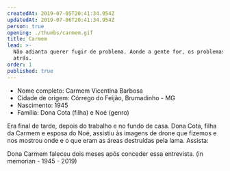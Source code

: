 ```yaml
---
createdAt: 2019-07-05T20:41:34.954Z
updatedAt: 2019-07-06T20:41:34.954Z
person: true
opening: ./thumbs/carmem.gif
title: Carmem
lead: >-
  Não adianta querer fugir de problema. Aonde a gente for, os problemas vão
  atrás.
order: 1
published: true
---
```


<div class="infos">

- Nome completo: Carmem Vicentina Barbosa
- Cidade de origem: Córrego do Feijão, Brumadinho - MG
- Nascimento: 1945
- Família: Dona Cota (filha) e Noé (genro)

</div>

<div class="video" title="Título descritivo do vídeo para acessibilidade" data-video="UGa5rFyJMKo"></div>

Era final de tarde, depois do trabalho e no fundo de casa. Dona Cota, filha da Carmem e esposa do Noé, assistiu às imagens de drone que fizemos e nos mostrou onde e o que eram as áreas destruídas pela lama. Assista:

<div class="video" data-size="small" title="Título descritivo do vídeo para acessibilidade" data-video="bpwQHjHPC4A"></div>

Dona Carmem faleceu dois meses após conceder essa entrevista. 
(in memorian - 1945 - 2019)
